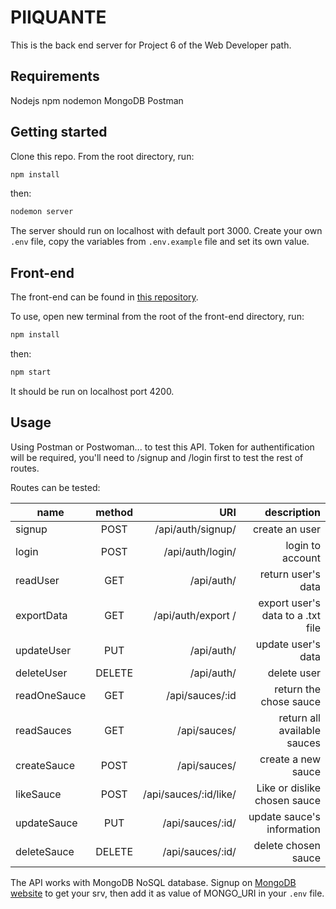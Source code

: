 # PIIQUANTE

This is the back end server for Project 6 of the Web Developer path.


## Requirements


Nodejs
npm
nodemon
MongoDB
Postman



## Getting started


Clone this repo. From the root directory, run:
```bash 
npm install 
``` 
then: 
```bash 
nodemon server 
``` 

The server should run on localhost with default port 3000.
Create your own ``.env`` file, copy the variables from ``.env.example`` file and set its own value.

## Front-end

The front-end can be found in [this repository](https://github.com/OpenClassrooms-Student-Center/Web-Developer-P6).


To use, open new terminal from the root of the front-end directory, run:
```bash 
npm install
``` 
then:
```bash
npm start
```
It should be run on localhost port 4200.



## Usage


Using Postman or Postwoman... to test this API. Token for authentification will be required, you'll need to /signup and /login first to test the rest of routes.

Routes can be tested:


| name  |      method   |  URI | description |
|----------|:-------------:|------:|------:|
| signup | POST   | /api/auth/signup/  |   create an user |
| login| POST  |  /api/auth/login/  |   login to account |
|readUser |GET | /api/auth/| return user's data|
| exportData | GET  | /api/auth/export /  |  export user's data to a .txt file |
| updateUser | PUT | /api/auth/ |  update user's data |
| deleteUser | DELETE | /api/auth/ |   delete user |
| readOneSauce | GET | /api/sauces/:id |  return the chose sauce |
| readSauces | GET | /api/sauces/ |   return all available sauces |
| createSauce | POST | /api/sauces/ |   create a new sauce|
| likeSauce | POST | /api/sauces/:id/like/ |  Like or dislike chosen sauce|
| updateSauce | PUT | /api/sauces/:id/ |   update sauce's information|
| deleteSauce | DELETE | /api/sauces/:id/ |   delete chosen sauce|



The API works with MongoDB NoSQL database. Signup on [MongoDB website](https://www.mongodb.com/cloud/atlas/register) to get your srv, then add it as value of MONGO_URI in your ```.env``` file. 


